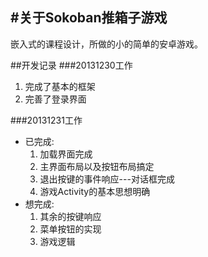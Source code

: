 #关于Sokoban推箱子游戏
----------------------
嵌入式的课程设计，所做的小的简单的安卓游戏。

##开发记录
###20131230工作
1. 完成了基本的框架
2. 完善了登录界面

###20131231工作
* 已完成:  
	1. 加载界面完成
	2. 主界面布局以及按钮布局搞定
	3. 退出按键的事件响应---对话框完成
	4. 游戏Activity的基本思想明确
* 想完成:
	1. 其余的按键响应
	2. 菜单按钮的实现
	3. 游戏逻辑

